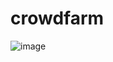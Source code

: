 # crowdfarm
![image](https://user-images.githubusercontent.com/37809813/157014647-7aafb01f-ac74-406c-9e13-03d1e16b5a81.png)
